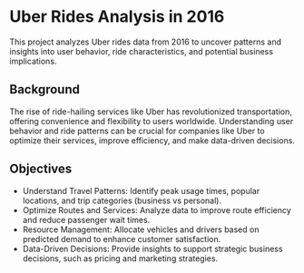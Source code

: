 # Uber Rides Analysis in 2016
This project analyzes Uber rides data from 2016 to uncover patterns and insights into user behavior, ride characteristics, and potential business implications.

## Background
The rise of ride-hailing services like Uber has revolutionized transportation, offering convenience and flexibility to users worldwide. Understanding user behavior and ride patterns can be crucial for companies like Uber to optimize their services, improve efficiency, and make data-driven decisions.

## Objectives 
-	Understand Travel Patterns: Identify peak usage times, popular locations, and trip categories (business vs personal).
-	Optimize Routes and Services: Analyze data to improve route efficiency and reduce passenger wait times.
-	Resource Management: Allocate vehicles and drivers based on predicted demand to enhance customer satisfaction.
-	Data-Driven Decisions: Provide insights to support strategic business decisions, such as pricing and marketing strategies.



